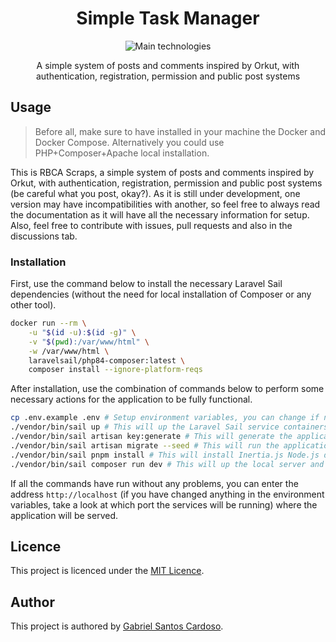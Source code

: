 <div align="center">

# Simple Task Manager

![Main technologies](https://go-skill-icons.vercel.app/api/icons?i=html,css,ts,nodejs,php,laravel,sail,inertia,vuejs,vite,pnpm,mysql,docker,github,vscode)

A simple system of posts and comments inspired by Orkut, with authentication, registration, permission and public post systems

</div>

## Usage

> Before all, make sure to have installed in your machine the Docker and Docker Compose. Alternatively you could use PHP+Composer+Apache local installation.

This is RBCA Scraps, a simple system of posts and comments inspired by Orkut, with authentication, registration, permission and public post systems (be careful what you post, okay?). As it is still under development, one version may have incompatibilities with another, so feel free to always read the documentation as it will have all the necessary information for setup. Also, feel free to contribute with issues, pull requests and also in the discussions tab.

### Installation

First, use the command below to install the necessary Laravel Sail dependencies (without the need for local installation of Composer or any other tool).

```sh
docker run --rm \
    -u "$(id -u):$(id -g)" \
    -v "$(pwd):/var/www/html" \
    -w /var/www/html \
    laravelsail/php84-composer:latest \
    composer install --ignore-platform-reqs
```

After installation, use the combination of commands below to perform some necessary actions for the application to be fully functional.

```sh
cp .env.example .env # Setup environment variables, you can change if need
./vendor/bin/sail up # This will up the Laravel Sail service containers
./vendor/bin/sail artisan key:generate # This will generate the application key
./vendor/bin/sail artisan migrate --seed # This will run the application migrations to setup database and seed with some dummy data
./vendor/bin/sail pnpm install # This will install Inertia.js Node.js dependencies for frontend
./vendor/bin/sail composer run dev # This will up the local server and required dependencies
```

If all the commands have run without any problems, you can enter the address `http://localhost` (if you have changed anything in the environment variables, take a look at which port the services will be running) where the application will be served.

## Licence

This project is licenced under the [MIT Licence](LICENSE).

## Author

This project is authored by [Gabriel Santos Cardoso](https://gabrielscardoso.com).
